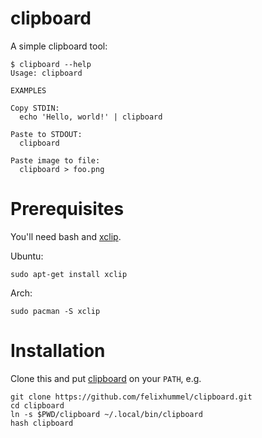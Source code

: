 # clipboard
A simple clipboard tool:
```
$ clipboard --help
Usage: clipboard

EXAMPLES

Copy STDIN:
  echo 'Hello, world!' | clipboard

Paste to STDOUT:
  clipboard

Paste image to file:
  clipboard > foo.png
```


# Prerequisites
You'll need bash and [xclip](https://sourceforge.net/projects/xclip/).

Ubuntu:
```
sudo apt-get install xclip
```

Arch:
```
sudo pacman -S xclip
```


# Installation
Clone this and put [clipboard](clipboard) on your `PATH`, e.g.
```
git clone https://github.com/felixhummel/clipboard.git
cd clipboard
ln -s $PWD/clipboard ~/.local/bin/clipboard
hash clipboard
```
